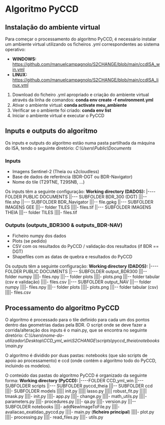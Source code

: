 # Algoritmo PyCCD

## Instalação do ambiente virtual
Para começar o processamento do algoritmo PyCCD, é necessário instalar um ambiente virtual utilizando os ficheiros .yml correspondentes ao sistema operativo:

* **WINDOWS:** https://github.com/manuelcampagnolo/S2CHANGE/blob/main/ccdISA_win.yml
* **LINUX:** https://github.com/manuelcampagnolo/S2CHANGE/blob/main/ccdISA_linux.yml

1. Download do ficheiro .yml apropriado e criação do ambiente virtual através da linha de comandos:
**conda env create -f environment.yml**
2. Ativar o ambiente virtual:
**conda activate meu_ambiente**
3. Verificar se o ambiente foi criado:
**conda env list**
4. Iniciar o ambiente virtual e executar o PyCCD

## Inputs e outputs do algoritmo
Os inputs e outputs do algoritmo estão numa pasta partilhada da máquina do ISA, tendo o seguinte diretório: *C:\Users\Public\Documents*

### Inputs
* Imagens Sentinel-2 (Theia ou s2cloudless)
* Base de dados de referência (BDR-DGT ou BDR-Navigator)
* Nome do tile (T29TNE, T29SNB, ...)

Os inputs têm a seguinte configuração:
**Working directory (DADOS):**
 |----FOLDER PUBLIC DOCUMENTS
    ||--- SUBFOLDER BDR_300 (DGT)
         |||-- file.shp
    ||--- SUBFOLDER BDR_Navigator
         |||-- file.gpkg
    ||--- SUBFOLDER IMAGENS GEE
         |||-- folder TILES
              ||||- files.tif
    ||--- SUBFOLDER IMAGENS THEIA
         |||-- folder TILES
              ||||- files.tif

### Outputs (outputs_BDR300 & outputs_BDR-NAV)
* Ficheiro numpy dos dados
* Plots (se pedido)
* CSV com os resultados do PyCCD / validação dos resultados (if BDR == DGT)
* Shapefiles com as datas de quebra e resultados do PyCCD

Os outputs têm a seguinte configuração:
**Working directory (DADOS):**
|---- FOLDER PUBLIC DOCUMENTS ||--- SUBFOLDER output_BDR300 |||-- folder numpy ||||- files.npy |||-- folder plots ||||- plots.png |||-- folder tabular (csv e validação) ||||- files.csv ||--- SUBFOLDER output_NAV 
|||-- folder numpy ||||- files.npy |||-- folder plots ||||- plots.png |||-- folder tabular (csv) ||||- files.csv

## Processamento do algoritmo PyCCD
O algoritmo é processado para o tile definido para cada um dos pontos dentro das geometrias dadas pela BDR. 
O script onde se deve fazer a corrida/alteração dos inputs é o main.py, que se encontra no seguinte diretório: *C:\Users\nome-do-utilizador\Desktop\CCD_yml_win\S2CHANGE\scripts\pyccd_theia\notebooks\main.py*

O algoritmo é dividido por duas pastas: notebooks (que são scripts de apoio ao processamento) e ccd (onde contém o algoritmo todo do PyCCD, incluindo os modelos).

O conteúdo das pastas do algoritmo PyCCD é organizado da seguinte forma:
**Working directory (PyCCD):**
 |----FOLDER CCD_yml_win
    ||--- SUBFOLDER scripts
    ||--- SUBFOLDER pyccd_theia
         |||-- SUBFOLDER ccd
              ||||- SUBFOLDER models
                   ||||| init.py
                   ||||| lasso.py
                   ||||| robust_fit.py
                   ||||| tmask.py
              ||||- init.py
              ||||- app.py
              ||||- change.py
              ||||- math_utils.py
              ||||- parameters.py
              ||||- procedures.py
              ||||- qa.py
              ||||- version.py
         |||-- SUBFOLDER notebooks 
              ||||- addNewImageToFile.py
              ||||- avaliacao_exatidao_pyccd.py
              ||||- main.py (**ficheiro principal**)
              ||||- plot.py
              ||||- processing.py
              ||||- read_files.py
              ||||- utils.py